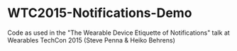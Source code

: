 # WTC2015-Notifications-Demo
Code as used in the "The Wearable Device Etiquette of Notifications" talk at Wearables TechCon 2015 (Steve Penna &amp; Heiko Behrens)
